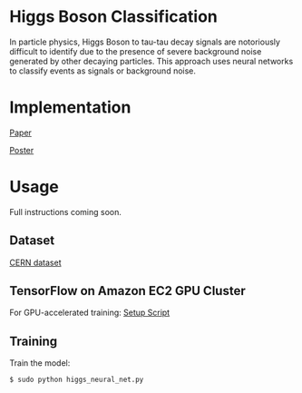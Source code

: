 # Higgs Boson Classification
In particle physics, Higgs Boson to tau-tau decay signals are notoriously difficult to identify due to the presence of severe background noise generated by other decaying particles. This approach uses neural networks to classify events as signals or background noise.

# Implementation
[Paper](http://cs229.stanford.edu/proj2015/017_report.pdf)


[Poster](http://cs229.stanford.edu/proj2015/017_poster.pdf)

# Usage
Full instructions coming soon.

## Dataset
[CERN dataset](https://www.kaggle.com/c/higgs-boson/data)

## TensorFlow on Amazon EC2 GPU Cluster
For GPU-accelerated training:
[Setup Script](https://gist.github.com/erikbern/78ba519b97b440e10640)

## Training
Train the model:
```
$ sudo python higgs_neural_net.py 
```

